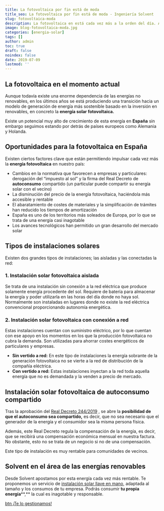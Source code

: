 ```yaml
---
title: La fotovoltaica por fin está de moda
title_seo: La fotovoltaica por fin está de moda - Ingeniería Solvent
slug: fotovoltaica-moda
description: La fotovoltaica en está cada vez más a la orden del día. Aún existe una enorme dependencia de las energías no renovables
image: blog-fotovoltaica-moda.jpg
categories: [energia-solar]
tags: []
author: admin
toc: true
draft: false
noindex: false
date: 2019-07-09
lastmod: ''
---
```

## La fotovoltaica en el momento actual

Aunque todavía existe una enorme dependencia de las energías no renovables, en los últimos años se está produciendo una transición hacia un modelo de generación de energía más sostenible basado en la inversión en renovables, en concreto la **energía solar fotovoltaica.**

Existe un potencial muy alto de crecimiento de esta energía en **España** sin embargo seguimos estando por detrás de países europeos como Alemania y Holanda.

## Oportunidades para la fotovoltaica en España

Existen ciertos factores clave que están permitiendo impulsar cada vez más la **energía fotovoltaica** en nuestro país:

- Cambios en la normativa que favorecen a empresas y particulares: derogación del “impuesto al sol” y la firma del Real Decreto de **autoconsumo** compartido (un particular puede compartir su energía solar con el vecino)
- La disminución del precio de la energía fotovoltaica, haciéndola más accesible y rentable
- El abaratamiento de costes de materiales y la simplificación de trámites han reducido los tiempos de amortización
- España es uno de los territorios más soleados de Europa, por lo que se trata de una energía casi inagotable
- Los avances tecnológicos han permitido un gran desarrollo del mercado solar

## Tipos de instalaciones solares

Existen dos grandes tipos de instalaciones; las aisladas y las conectadas la red:

### 1. Instalación solar fotovoltaica aislada

Se trata de una instalación sin conexión a la red eléctrica que produce solamente energía procedente del sol. Requiere de batería para almacenar la energía y poder utilizarla en las horas del día donde no haya sol. Normalmente son instaladas en lugares donde no existe la red eléctrica convencional proporcionando autonomía energética.

### 2. Instalación solar fotovoltaica con conexión a red

Estas instalaciones cuentan con suministro eléctrico, por lo que cuentan con ese apoyo en los momentos en los que la producción fotovoltaica no cubra la demanda. Son utilizadas para ahorrar costes energéticos de particulares y empresas.

- **Sin vertido a red:** En este tipo de instalaciones la energía sobrante de la generación fotovoltaica no se vierte a la red de distribución de la compañía eléctrica.
- **Con vertido a red:** Estas instalaciones inyectan a la red toda aquella energía que no es demandada y la venden a precio de mercado.

## Instalación solar fotovoltaica de autoconsumo compartido

Tras la aprobación del [Real Decreto 244/2019](https://www.boe.es/boe/dias/2019/04/06/pdfs/BOE-A-2019-5089.pdf) , se abre la **posibilidad de que el autoconsumo sea compartido,** es decir, que no sea necesario que el generador de la energía y el consumidor sea la misma persona física.

Además, este Real Decreto regula la compensación de la energía, es decir, que se recibirá una compensación económica mensual en nuestra factura. No obstante, esto no se trata de un negocio si no de una compensación.

Este tipo de instalación es muy rentable para comunidades de vecinos.

## Solvent en el área de las energías renovables

Desde Solvent apostamos por esta energía cada vez más rentable. Te proponemos un servicio de [instalación solar llave en mano](/instalaciones-solares-fotovoltaicas/), adaptada al tamaño y los consumos de tu empresa. Podrás consumir **tu propia energía****,** la cual es inagotable y responsable.

[btn ¡Te lo gestionamos!](/contacto/)
